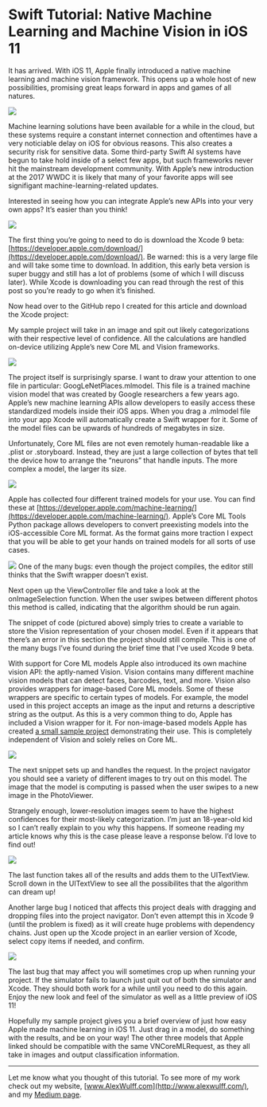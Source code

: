 # Swift Tutorial: Native Machine Learning and Machine Vision in iOS 11

It has arrived. With iOS 11, Apple finally introduced a native machine learning
and machine vision framework. This opens up a whole host of new possibilities,
promising great leaps forward in apps and games of all natures.

![](https://cdn-images-1.medium.com/max/1600/1*OZNZMNqqJYqH-LpNFYKI3w.png)

Machine learning solutions have been available for a while in the cloud, but
these systems require a constant internet connection and oftentimes have a very
noticiable delay on iOS for obvious reasons. This also creates a security risk
for sensitive data. Some third-party Swift AI systems have begun to take hold
inside of a select few apps, but such frameworks never hit the mainstream
development community. With Apple’s new introduction at the 2017 WWDC it is
likely that many of your favorite apps will see signifigant
machine-learning-related updates.

Interested in seeing how you can integrate Apple’s new APIs into your very own
apps? It’s easier than you think!

![](https://cdn-images-1.medium.com/max/1600/1*fI3VsBMqXglx0S0tU6R1tg.png)

The first thing you’re going to need to do is download the Xcode 9 beta:
[https://developer.apple.com/download/](https://developer.apple.com/download/).
Be warned: this is a very large file and will take some time to download. In
addition, this early beta version is super buggy and still has a lot of problems
(some of which I will discuss later). While Xcode is downloading you can read
through the rest of this post so you’re ready to go when it’s finished.

Now head over to the GitHub repo I created for this article and download the
Xcode project:

My sample project will take in an image and spit out likely categorizations with
their respective level of confidence. All the calculations are handled on-device
utilizing Apple’s new Core ML and Vision frameworks.

![](https://cdn-images-1.medium.com/max/1600/1*q-YtREu2RVslR0VqW91xWw.png)

The project itself is surprisingly sparse. I want to draw your attention to one
file in particular: GoogLeNetPlaces.mlmodel. This file is a trained machine
vision model that was created by Google researchers a few years ago. Apple’s new
machine learning APIs allow developers to easily access these standardized
models inside their iOS apps. When you drag a .mlmodel file into your app Xcode
will automatically create a Swift wrapper for it. Some of the model files can be
upwards of hundreds of megabytes in size.

Unfortunately, Core ML files are not even remotely human-readable like a .plist
or .storyboard. Instead, they are just a large collection of bytes that tell the
device how to arrange the “neurons” that handle inputs. The more complex a
model, the larger its size.

![](https://cdn-images-1.medium.com/max/1600/1*6agZ1CcGVwiOaX3gNP8cYw.png)

Apple has collected four different trained models for your use. You can find
these at
[https://developer.apple.com/machine-learning/](https://developer.apple.com/machine-learning/).
Apple’s Core ML Tools Python package allows developers to convert preexisting
models into the iOS-accessible Core ML format. As the format gains more traction
I expect that you will be able to get your hands on trained models for all sorts
of use cases.

![](https://cdn-images-1.medium.com/max/1600/1*CgqOISkGGnUbtoWeqKzE9A.png)
<span class="figcaption_hack">One of the many bugs: even though the project compiles, the editor still thinks
that the Swift wrapper doesn’t exist.</span>

Next open up the ViewController file and take a look at the onImageSelection
function. When the user swipes between different photos this method is called,
indicating that the algorithm should be run again.

The snippet of code (pictured above) simply tries to create a variable to store
the Vision representation of your chosen model. Even if it appears that there’s
an error in this section the project should still compile. This is one of the
many bugs I’ve found during the brief time that I’ve used Xcode 9 beta.

With support for Core ML models Apple also introduced its own machine vision
API: the aptly-named Vision. Vision contains many different machine vision
models that can detect faces, barcodes, text, and more. Vision also provides
wrappers for image-based Core ML models. Some of these wrappers are specific to
certain types of models. For example, the model used in this project accepts an
image as the input and returns a descriptive string as the output. As this is a
very common thing to do, Apple has included a Vision wrapper for it. For
non-image-based models Apple has created [a small sample
project](https://developer.apple.com/documentation/coreml/integrating_a_core_ml_model_into_your_app)
demonstrating their use. This is completely independent of Vision and solely
relies on Core ML.

![](https://cdn-images-1.medium.com/max/1600/1*f79TPxKzLEozn93MzEK5tg.png)

The next snippet sets up and handles the request. In the project navigator you
should see a variety of different images to try out on this model. The image
that the model is computing is passed when the user swipes to a new image in the
PhotoViewer.

Strangely enough, lower-resolution images seem to have the highest confidences
for their most-likely categorization. I’m just an 18-year-old kid so I can’t
really explain to you why this happens. If someone reading my article knows why
this is the case please leave a response below. I’d love to find out!

![](https://cdn-images-1.medium.com/max/1600/1*toh4DQzZWUh6Te34i-TVHQ.png)

The last function takes all of the results and adds them to the UITextView.
Scroll down in the UITextView to see all the possibilites that the algorithm can
dream up!

Another large bug I noticed that affects this project deals with dragging and
dropping files into the project navigator. Don’t even attempt this in Xcode 9
(until the problem is fixed) as it will create huge problems with dependency
chains. Just open up the Xcode project in an earlier version of Xcode, select
copy items if needed, and confirm.

![](https://cdn-images-1.medium.com/max/1600/1*FnFPKss7G8lL-5Tv6vz_Bw.png)

The last bug that may affect you will sometimes crop up when running your
project. If the simulator fails to launch just quit out of both the simulator
and Xcode. They should both work for a while until you need to do this again.
Enjoy the new look and feel of the simulator as well as a little preview of iOS
11!

Hopefully my sample project gives you a brief overview of just how easy Apple
made machine learning in iOS 11. Just drag in a model, do something with the
results, and be on your way! The other three models that Apple linked should be
compatible with the same VNCoreMLRequest, as they all take in images and output
classification information.

*****

Let me know what you thought of this tutorial. To see more of my work check out
my website, [www.AlexWulff.com](http://www.alexwulff.com/), and my [Medium
page](https://medium.com/@Alex_Wulff).
